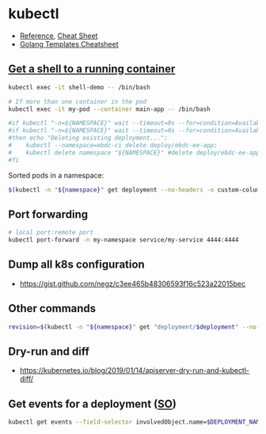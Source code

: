 # kubectl

* [Reference](https://kubernetes.io/docs/reference/generated/kubectl/kubectl-commands), [Cheat Sheet](https://kubernetes.io/docs/reference/kubectl/cheatsheet/)
* [Golang Templates Cheatsheet](https://curtisvermeeren.github.io/2017/09/14/Golang-Templates-Cheatsheet)

## [Get a shell to a running container](https://kubernetes.io/docs/tasks/debug-application-cluster/get-shell-running-container/)

```bash
kubectl exec -it shell-demo -- /bin/bash

# If more than one container in the pod
kubectl exec -it my-pod --container main-app -- /bin/bash
```



```bash
#if kubectl "-n=${NAMESPACE}" wait --timeout=0s --for=condition=Available deploy/ebdc-ee-app;
#if kubectl "-n=${NAMESPACE}" wait --timeout=0s --for=condition=Available "namespace/${NAMESPACE}";
#then echo "Deleting existing deployment...";
#    kubectl --namespace=ebdc-ci delete deploy/ebdc-ee-app;
#    kubectl delete namespace "${NAMESPACE}" #delete deploy/ebdc-ee-app;
#fi
```


Sorted pods in a namespace:

```bash
$(kubectl -n "${namespace}" get deployment --no-headers -o custom-columns=":metadata.name" | sort)
```

## Port forwarding

```bash
# local port:remote port
kubectl port-forward -n my-namespace service/my-service 4444:4444
```

## Dump all k8s configuration

* <https://gist.github.com/negz/c3ee465b48306593f16c523a22015bec>

## Other commands

```bash
revision=$(kubectl -n "${namespace}" get "deployment/$deployment" --no-headers -o custom-columns=":metadata.annotations.deployment\.kubernetes\.io\/revision")
```

## Dry-run and diff

* <https://kubernetes.io/blog/2019/01/14/apiserver-dry-run-and-kubectl-diff/>

## Get events for a deployment ([SO](https://stackoverflow.com/a/69636530/125246))

```bash
kubectl get events --field-selector involvedObject.name=$DEPLOYMENT_NAME -n $NAMESPACE
```